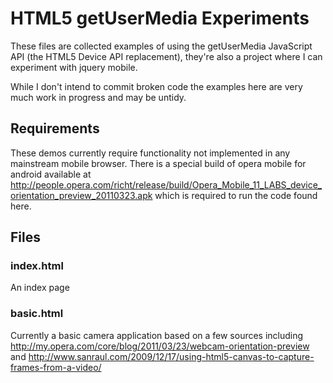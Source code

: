 # HTML5 getUserMedia Experiments

These files are collected examples of using the getUserMedia JavaScript API (the HTML5 Device API replacement), they're also a project where I can experiment with jquery mobile.

While I don't intend to commit broken code the examples here are very much work in progress and may be untidy.

## Requirements

These demos currently require functionality not implemented in any mainstream mobile browser. There is a special build of opera mobile for android available at http://people.opera.com/richt/release/build/Opera_Mobile_11_LABS_device_orientation_preview_20110323.apk
 which is required to run the code found here.

## Files

### index.html 

An index page

### basic.html

Currently a basic camera application based on a few sources including http://my.opera.com/core/blog/2011/03/23/webcam-orientation-preview and http://www.sanraul.com/2009/12/17/using-html5-canvas-to-capture-frames-from-a-video/